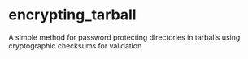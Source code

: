 # encrypting_tarball
A simple method for password protecting directories in tarballs using cryptographic checksums for validation
